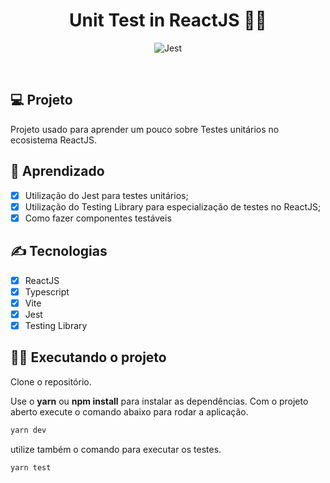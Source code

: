 <h1 align="center">
  Unit Test in ReactJS 👩‍🔬
</h1>
<p align="center">
 <img alt="Jest" title="" src="https://blog.azagatti.dev/static/f22fb1e3098677ab87ac48a910af8e71/00d43/banner.png" />
</p>

<br>

## 💻 Projeto

Projeto usado para aprender um pouco sobre Testes unitários no ecosistema ReactJS.

## 🔨 Aprendizado

- [x] Utilização do Jest para testes unitários;
- [x] Utilização do Testing Library para especialização de testes no ReactJS;
- [x] Como fazer componentes testáveis

## ✍ Tecnologias

- [x] ReactJS
- [x] Typescript
- [x] Vite
- [x] Jest
- [x] Testing Library

## 🏃‍♂️ Executando o projeto

Clone o repositório.

Use o **yarn** ou **npm install** para instalar as dependências.
Com o projeto aberto execute o comando abaixo para rodar a aplicação.

```bash
yarn dev
```

utilize também o comando para executar os testes.

```bash
yarn test
```

